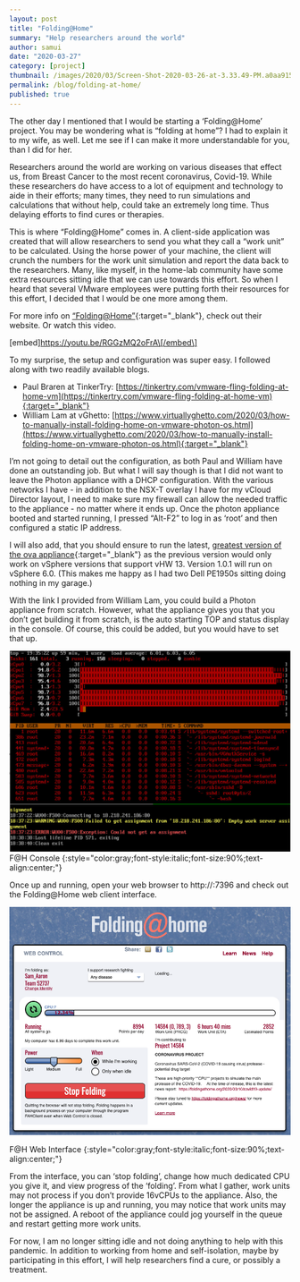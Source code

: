 ```yaml
---
layout: post
title: "Folding@Home"
summary: "Help researchers around the world"
author: samui
date: "2020-03-27"
category: [project]
thumbnail: /images/2020/03/Screen-Shot-2020-03-26-at-3.33.49-PM.a0aa915afd634bd9976b88f4e620bfd1.png
permalink: /blog/folding-at-home/
published: true
---
```


The other day I mentioned that I would be starting a ‘Folding@Home’ project. You may be wondering what is “folding at home”? I had to explain it to my wife, as well. Let me see if I can make it more understandable for you, than I did for her.

Researchers around the world are working on various diseases that effect us, from Breast Cancer to the most recent coronavirus, Covid-19. While these researchers do have access to a lot of equipment and technology to aide in their efforts; many times, they need to run simulations and calculations that without help, could take an extremely long time. Thus delaying efforts to find cures or therapies.

This is where “Folding@Home” comes in. A client-side application was created that will allow researchers to send you what they call a “work unit” to be calculated. Using the horse power of your machine, the client will crunch the numbers for the work unit simulation and report the data back to the researchers. Many, like myself, in the home-lab community have some extra resources sitting idle that we can use towards this effort. So when I heard that several VMware employees were putting forth their resources for this effort, I decided that I would be one more among them.

For more info on [“Folding@Home”](https://foldingathome.org){:target="_blank"}, check out their website. Or watch this video.

\[embed\]https://youtu.be/RGGzMQ2oFrA\[/embed\]

To my surprise, the setup and configuration was super easy. I followed along with two readily available blogs.

- Paul Braren at TinkerTry: [https://tinkertry.com/vmware-fling-folding-at-home-vm](https://tinkertry.com/vmware-fling-folding-at-home-vm){:target="_blank"}
- William Lam at vGhetto: [https://www.virtuallyghetto.com/2020/03/how-to-manually-install-folding-home-on-vmware-photon-os.html](https://www.virtuallyghetto.com/2020/03/how-to-manually-install-folding-home-on-vmware-photon-os.html){:target="_blank"}  
    

I’m not going to detail out the configuration, as both Paul and William have done an outstanding job. But what I will say though is that I did not want to leave the Photon appliance with a DHCP configuration. With the various networks I have - in addition to the NSX-T overlay I have for my vCloud Director layout, I need to make sure my firewall can allow the needed traffic to the appliance - no matter where it ends up. Once the photon appliance booted and started running, I pressed “Alt-F2” to log in as ‘root’ and then configured a static IP address.

I will also add, that you should ensure to run the latest, [greatest version of the ova appliance](https://flings.vmware.com/vmware-appliance-for-folding-home){:target="_blank"} as the previous version would only work on vSphere versions that support vHW 13. Version 1.0.1 will run on vSphere 6.0. (This makes me happy as I had two Dell PE1950s sitting doing nothing in my garage.)

With the link I provided from William Lam, you could build a Photon appliance from scratch. However, what the appliance gives you that you don’t get building it from scratch, is the auto starting TOP and status display in the console. Of course, this could be added, but you would have to set that up.

![F@H Console](/images/2020/03/Screen-Shot-2020-03-26-at-3.35.22-PM.png)
F@H Console
{:style="color:gray;font-style:italic;font-size:90%;text-align:center;"}


Once up and running, open your web browser to http://<IP address>:7396 and check out the Folding@Home web client interface.

![F@H Web Interface](/images/2020/03/Screen-Shot-2020-03-26-at-3.33.49-PM.png)

F@H Web Interface
{:style="color:gray;font-style:italic;font-size:90%;text-align:center;"}


From the interface, you can ‘stop folding’, change how much dedicated CPU you give it, and view progress of the ‘folding’. From what I gather, work units may not process if you don’t provide 16vCPUs to the appliance. Also, the longer the appliance is up and running, you may notice that work units may not be assigned. A reboot of the appliance could jog yourself in the queue and restart getting more work units.

For now, I am no longer sitting idle and not doing anything to help with this pandemic. In addition to working from home and self-isolation, maybe by participating in this effort, I will help researchers find a cure, or possibly a treatment.
